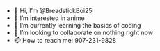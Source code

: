 - 👋 Hi, I’m @BreadstickBoi25
- 👀 I’m interested in anime
- 🌱 I’m currently learning the basics of coding
- 💞️ I’m looking to collaborate on nothing right now
- 📫 How to reach me: 907-231-9828

<!---
BreadstickBoi25/BreadstickBoi25 is a ✨ special ✨ repository because its `README.md` (this file) appears on your GitHub profile.
You can click the Preview link to take a look at your changes.
--->
